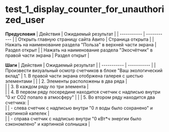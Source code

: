 # test_1_display_counter_for_unauthorized_user

**Предусловия**
| Действия | Ожидаемый результат |
| ----------- | ----------- |
| Открыть главную страницу сайта Авито    | Страница открыта   |
| Нажать на наименование раздела "Польза" в верхней части экрана    | Раздел открыт   |
| Нажать на наименование раздела "Экосчётчик" в правой части экрана    | Раздел открыт   |

**Шаги**
| Действия | Ожидаемый результат |
| ----------- | ----------- |
| Произвести визуальный осмотр счетчиков в блоке "Ваш экологический вклад"    | 1. В правой части экрана отобржена галерея с шестью элементами   | 
|     | 2. Элементы расположены в два ряда   |  
|     | 3. В каждом ряду по три элемента   |  
|     | 4. В первом ряду посередине находится счетчик с надписью внутри "0 кг CO2 попало в атмосферу"   | 
|     | 5. Во втором ряду находится два счетчика:   |  
|     | - слева счетчик с надписью внутри "0 л воды было сохранено" и картинкой капелек   |  
|     | - справа счетчик с надписью внутри "0 кВт*ч энергии было сэкономлено" и картинкой солнышка   | 

